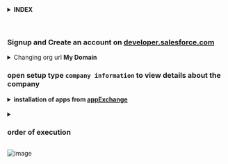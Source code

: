 
<details>
<summary>  <b> INDEX </b>  </summary>
<p>

---

- orgs
	- sandbox
	- production
	- developer edition
	- trailhead playground 
- apps , app exchange
	- standard navigation
	- console navigation
- objects
	- types
		- standard
		- custom
	- types of object relationships
		- 1 => many	- master-detail
		- 0,1 => many	- lookup
		- many => many	- junction object
	- schema builder
- records
	record types
- fields
	- 18 types
- data 
	- duplicate rules using matching rules
	- validation rules
- data security
	- org level
	- object level
	- field level
	- record level
- automation tools
	- declarative
		- Approval process
		- workflow
		- process
		- flow
	- programmatic
		- apex triggers


<br/>


- sales cloud 
	- sales process
	- web to lead
- service cloud
	- web to case
	- email to case
	- case escalation rules
- community cloud

---

</p>
</details>




<br/>


<br/>


### Signup and Create an account on [developer.salesforce.com](https://www.developer.salesforce.com)


<details>
<summary>  Changing org url <b> My Domain </b>  </summary>
<p>

![image](https://user-images.githubusercontent.com/63545175/192521568-6e40fb7d-0aec-454b-a74c-32c35916b438.png)

</p>
</details>


### open setup type ``company information`` to view details about the company


<details>
<summary> <b> installation of apps from <a href="https://appexchange.salesforce.com/"> appExchange </a> </b> </summary>
<p>
  
---
  
### what is AppExchange
  - an online marketplace for salesforce apps, components and consulting services.
  - link: https://appexchange.salesforce.com/
  
  
---  
  
<p>
</details>


<br/>

<details>
<summary> <h3> order of execution </h3> </summary>
<p>

<table>
<tr>
<td>

	- 1. System Validation Rules
	- 2. Apex Before Triggers
	- 3. Custom Validation Rules
	- 4. Duplicate Rules
	- 5. Apex After Triggers

</td>
<td>

	- 6. Assignment Rules
	- 7. Auto-Response Rules

</td>
<td>

	- 8. Workflow Rules
	- 9. Processes
	- 10. Flows

</td>
<td>

	- 10. Escalation Rules
	- 11. Roll-Up Summary Fields
	- 12. Criteria based sharing rules

</td>
</tr>
</table>
</p>
</details>

![image](https://user-images.githubusercontent.com/63545175/192946302-886d6927-644a-4225-a40c-7955c99f16a3.png)




  
  
  


